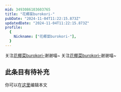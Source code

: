 ```yaml
---
mid: 3493086103603765
title: "花椰菜burokori-"
pubDate: "2024-11-04T11:22:15.873Z"
updatedDate: "2024-11-04T11:22:15.873Z"
profile:
  {
    Nickname: ["花椰菜burokori-"],
  }
---
```


关注[花椰菜burokori-](https://space.bilibili.com/3493086103603765)谢谢喵~ 关注[花椰菜burokori-](https://space.bilibili.com/3493086103603765)谢谢喵~

## 此条目有待补充
你可以在[这里](https://github.com/Yuhanawa/VTuber.ICU-Content/edit/master/v/花椰菜burokori-/index.md)编辑本文
